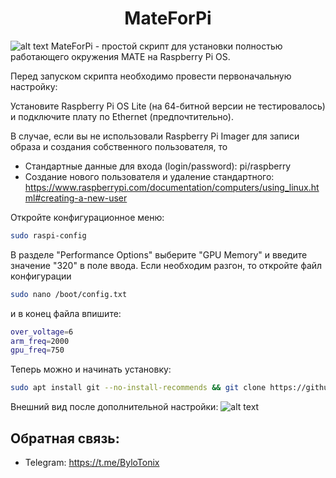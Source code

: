<h1 align="center">MateForPi</h1>

![alt text](https://github.com/MatroCholo/mateforpi/blob/main/screenshot1.png)
MateForPi - простой скрипт для установки полностью работающего окружения MATE на Raspberry Pi OS.

Перед запуском скрипта необходимо провести первоначальную настройку:

Установите Raspberry Pi OS Lite (на 64-битной версии не тестировалось) и подключите плату по Ethernet (предпочтительно).

В случае, если вы не использовали Raspberry Pi Imager для записи образа и создания собственного пользователя, то

- Стандартные данные для входа (login/password): pi/raspberry
- Создание нового пользователя и удаление стандартного: 
https://www.raspberrypi.com/documentation/computers/using_linux.html#creating-a-new-user

Откройте конфигурационное меню:
```sh
sudo raspi-config
```
В разделе "Performance Options" выберите "GPU Memory" и введите значение "320" в поле ввода. Если необходим разгон, то откройте файл конфигурации
```sh
sudo nano /boot/config.txt
```
и в конец файла впишите:
```sh
over_voltage=6
arm_freq=2000
gpu_freq=750
```

Теперь можно и начинать установку:
```sh
sudo apt install git --no-install-recommends && git clone https://github.com/MatroCholo/mateforpi/ && cd mateforpi && sudo bash mateforpi
```

Внешний вид после дополнительной настройки:
![alt text](https://github.com/MatroCholo/mateforpi/blob/main/screenshot2.png)

## Обратная связь:
- Telegram: https://t.me/ByloTonix
